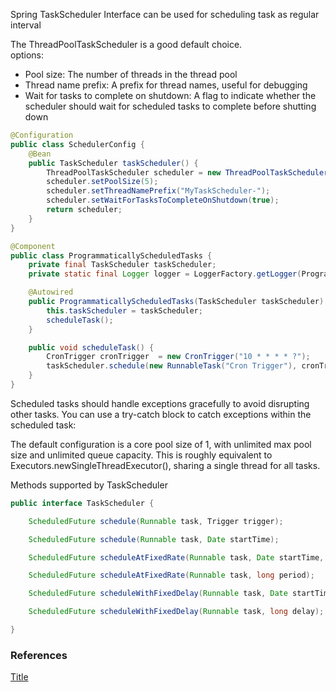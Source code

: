 Spring TaskScheduler Interface can be used for scheduling task as regular interval
 
The ThreadPoolTaskScheduler is a good default choice.   
options: 
- Pool size: The number of threads in the thread pool
- Thread name prefix: A prefix for thread names, useful for debugging
- Wait for tasks to complete on shutdown: A flag to indicate whether the scheduler should wait for scheduled tasks to complete before shutting down


```java
@Configuration
public class SchedulerConfig {
    @Bean
    public TaskScheduler taskScheduler() {
        ThreadPoolTaskScheduler scheduler = new ThreadPoolTaskScheduler();
        scheduler.setPoolSize(5);
        scheduler.setThreadNamePrefix("MyTaskScheduler-");
        scheduler.setWaitForTasksToCompleteOnShutdown(true);
        return scheduler;
    }
}
```

```java
@Component
public class ProgrammaticallyScheduledTasks {
    private final TaskScheduler taskScheduler;
    private static final Logger logger = LoggerFactory.getLogger(ProgrammaticallyScheduledTasks.class);

    @Autowired
    public ProgrammaticallyScheduledTasks(TaskScheduler taskScheduler) {
        this.taskScheduler = taskScheduler;
        scheduleTask();
    }

    public void scheduleTask() {
        CronTrigger cronTrigger  = new CronTrigger("10 * * * * ?");
        taskScheduler.schedule(new RunnableTask("Cron Trigger"), cronTrigger);
    }
}
```
Scheduled tasks should handle exceptions gracefully to avoid disrupting other tasks. You can use a try-catch block to catch exceptions within the scheduled task:  


The default configuration is a core pool size of 1, with unlimited max pool size and unlimited queue capacity. This is roughly equivalent to Executors.newSingleThreadExecutor(), sharing a single thread for all tasks. 

Methods supported by TaskScheduler

```java
public interface TaskScheduler {

    ScheduledFuture schedule(Runnable task, Trigger trigger);

    ScheduledFuture schedule(Runnable task, Date startTime);

    ScheduledFuture scheduleAtFixedRate(Runnable task, Date startTime, long period);

    ScheduledFuture scheduleAtFixedRate(Runnable task, long period);

    ScheduledFuture scheduleWithFixedDelay(Runnable task, Date startTime, long delay);

    ScheduledFuture scheduleWithFixedDelay(Runnable task, long delay);

}

```


### References
[Title](https://docs.spring.io/spring-framework/docs/3.2.x/spring-framework-reference/html/scheduling.html)